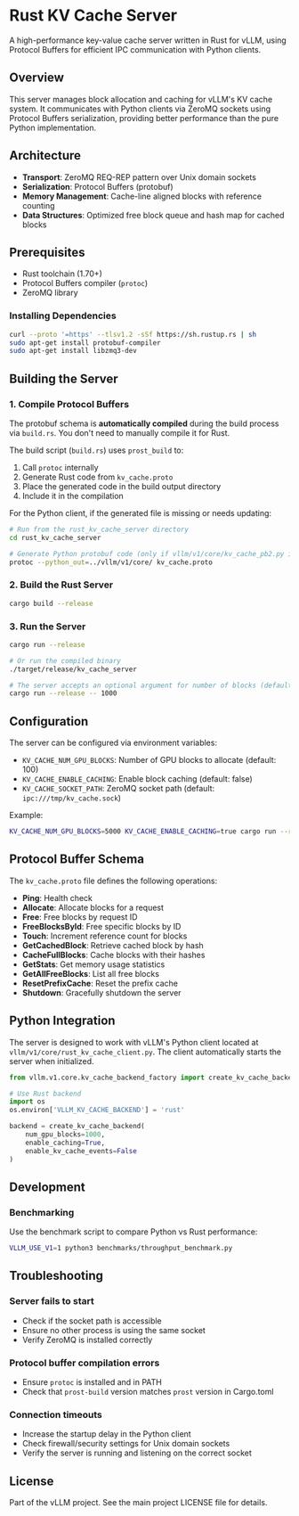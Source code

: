 # Rust KV Cache Server

A high-performance key-value cache server written in Rust for vLLM, using Protocol Buffers for efficient IPC communication with Python clients.

## Overview

This server manages block allocation and caching for vLLM's KV cache system. It communicates with Python clients via ZeroMQ sockets using Protocol Buffers serialization, providing better performance than the pure Python implementation.

## Architecture

- **Transport**: ZeroMQ REQ-REP pattern over Unix domain sockets
- **Serialization**: Protocol Buffers (protobuf)
- **Memory Management**: Cache-line aligned blocks with reference counting
- **Data Structures**: Optimized free block queue and hash map for cached blocks

## Prerequisites

- Rust toolchain (1.70+)
- Protocol Buffers compiler (`protoc`)
- ZeroMQ library

### Installing Dependencies

```bash
curl --proto '=https' --tlsv1.2 -sSf https://sh.rustup.rs | sh
sudo apt-get install protobuf-compiler
sudo apt-get install libzmq3-dev
```

## Building the Server

### 1. Compile Protocol Buffers

The protobuf schema is **automatically compiled** during the build process via `build.rs`. You don't need to manually compile it for Rust.

The build script (`build.rs`) uses `prost_build` to:
1. Call `protoc` internally
2. Generate Rust code from `kv_cache.proto`
3. Place the generated code in the build output directory
4. Include it in the compilation

For the Python client, if the generated file is missing or needs updating:
```bash
# Run from the rust_kv_cache_server directory
cd rust_kv_cache_server

# Generate Python protobuf code (only if vllm/v1/core/kv_cache_pb2.py is missing)
protoc --python_out=../vllm/v1/core/ kv_cache.proto
```

### 2. Build the Rust Server

```bash
cargo build --release
```

### 3. Run the Server

```bash
cargo run --release

# Or run the compiled binary
./target/release/kv_cache_server

# The server accepts an optional argument for number of blocks (default: from env or 100)
cargo run --release -- 1000
```

## Configuration

The server can be configured via environment variables:

- `KV_CACHE_NUM_GPU_BLOCKS`: Number of GPU blocks to allocate (default: 100)
- `KV_CACHE_ENABLE_CACHING`: Enable block caching (default: false)
- `KV_CACHE_SOCKET_PATH`: ZeroMQ socket path (default: `ipc:///tmp/kv_cache.sock`)

Example:
```bash
KV_CACHE_NUM_GPU_BLOCKS=5000 KV_CACHE_ENABLE_CACHING=true cargo run --release
```

## Protocol Buffer Schema

The `kv_cache.proto` file defines the following operations:

- **Ping**: Health check
- **Allocate**: Allocate blocks for a request
- **Free**: Free blocks by request ID
- **FreeBlocksById**: Free specific blocks by ID
- **Touch**: Increment reference count for blocks
- **GetCachedBlock**: Retrieve cached block by hash
- **CacheFullBlocks**: Cache blocks with their hashes
- **GetStats**: Get memory usage statistics
- **GetAllFreeBlocks**: List all free blocks
- **ResetPrefixCache**: Reset the prefix cache
- **Shutdown**: Gracefully shutdown the server

## Python Integration

The server is designed to work with vLLM's Python client located at `vllm/v1/core/rust_kv_cache_client.py`. The client automatically starts the server when initialized.

```python
from vllm.v1.core.kv_cache_backend_factory import create_kv_cache_backend

# Use Rust backend
import os
os.environ['VLLM_KV_CACHE_BACKEND'] = 'rust'

backend = create_kv_cache_backend(
    num_gpu_blocks=1000,
    enable_caching=True,
    enable_kv_cache_events=False
)
```

## Development

### Benchmarking

Use the benchmark script to compare Python vs Rust performance:

```bash
VLLM_USE_V1=1 python3 benchmarks/throughput_benchmark.py
```

## Troubleshooting

### Server fails to start
- Check if the socket path is accessible
- Ensure no other process is using the same socket
- Verify ZeroMQ is installed correctly

### Protocol buffer compilation errors
- Ensure `protoc` is installed and in PATH
- Check that `prost-build` version matches `prost` version in Cargo.toml

### Connection timeouts
- Increase the startup delay in the Python client
- Check firewall/security settings for Unix domain sockets
- Verify the server is running and listening on the correct socket

## License

Part of the vLLM project. See the main project LICENSE file for details.
